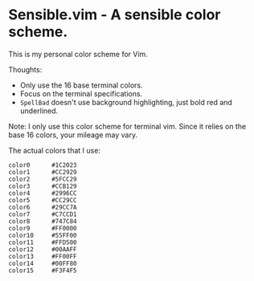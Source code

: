 # Sensible.vim - A sensible color scheme.

This is my personal color scheme for Vim. 

Thoughts:
* Only use the 16 base terminal colors.
* Focus on the terminal specifications.
* `SpellBad` doesn't use background highlighting, just bold red and
  underlined.

Note: I only use this color scheme for terminal vim. Since it relies on
the base 16 colors, your mileage may vary. 

The actual colors that I use:

```
color0      #1C2023
color1      #CC2929
color2      #5FCC29
color3      #CCB129
color4      #2996CC
color5      #CC29CC
color6      #29CC7A
color7      #C7CCD1
color8      #747C84
color9      #FF0000
color10     #55FF00
color11     #FFD500
color12     #00AAFF
color13     #FF00FF
color14     #00FF80
color15     #F3F4F5
```
